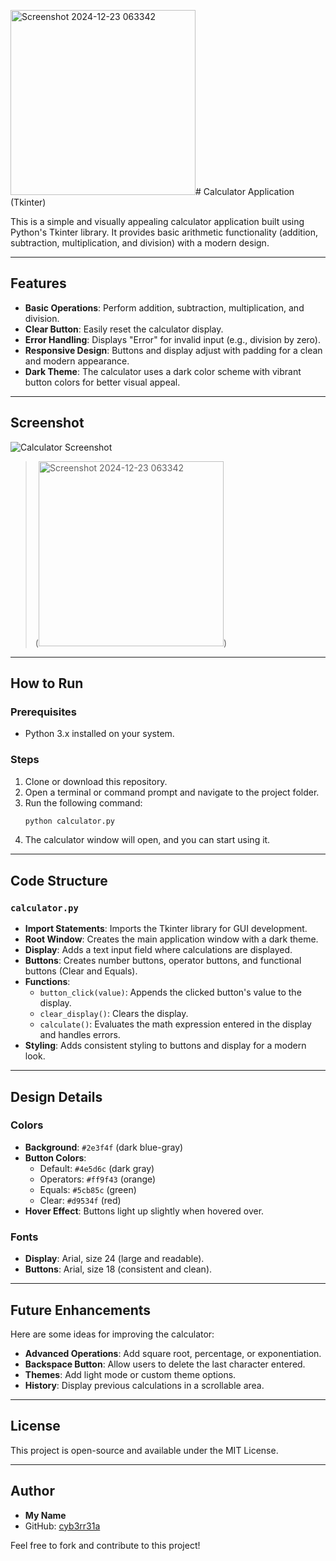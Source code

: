 <img width="296" alt="Screenshot 2024-12-23 063342" src="https://github.com/user-attachments/assets/23cad482-6d79-4b08-a71b-99fffa397365" /># Calculator Application (Tkinter)

This is a simple and visually appealing calculator application built using Python's Tkinter library. It provides basic arithmetic functionality (addition, subtraction, multiplication, and division) with a modern design.

---

## Features

- **Basic Operations**: Perform addition, subtraction, multiplication, and division.
- **Clear Button**: Easily reset the calculator display.
- **Error Handling**: Displays "Error" for invalid input (e.g., division by zero).
- **Responsive Design**: Buttons and display adjust with padding for a clean and modern appearance.
- **Dark Theme**: The calculator uses a dark color scheme with vibrant button colors for better visual appeal.

---

## Screenshot

![Calculator Screenshot](#)
> (<img width="296" alt="Screenshot 2024-12-23 063342" src="https://github.com/user-attachments/assets/8f9af82c-2b77-4bdf-b655-dfd21e96e6e3" />)

---

## How to Run

### Prerequisites
- Python 3.x installed on your system.

### Steps
1. Clone or download this repository.
2. Open a terminal or command prompt and navigate to the project folder.
3. Run the following command:
   ```bash
   python calculator.py
   ```
4. The calculator window will open, and you can start using it.

---

## Code Structure

### `calculator.py`
- **Import Statements**: Imports the Tkinter library for GUI development.
- **Root Window**: Creates the main application window with a dark theme.
- **Display**: Adds a text input field where calculations are displayed.
- **Buttons**: Creates number buttons, operator buttons, and functional buttons (Clear and Equals).
- **Functions**:
  - `button_click(value)`: Appends the clicked button's value to the display.
  - `clear_display()`: Clears the display.
  - `calculate()`: Evaluates the math expression entered in the display and handles errors.
- **Styling**: Adds consistent styling to buttons and display for a modern look.

---

## Design Details

### Colors
- **Background**: `#2e3f4f` (dark blue-gray)
- **Button Colors**:
  - Default: `#4e5d6c` (dark gray)
  - Operators: `#ff9f43` (orange)
  - Equals: `#5cb85c` (green)
  - Clear: `#d9534f` (red)
- **Hover Effect**: Buttons light up slightly when hovered over.

### Fonts
- **Display**: Arial, size 24 (large and readable).
- **Buttons**: Arial, size 18 (consistent and clean).

---

## Future Enhancements

Here are some ideas for improving the calculator:
- **Advanced Operations**: Add square root, percentage, or exponentiation.
- **Backspace Button**: Allow users to delete the last character entered.
- **Themes**: Add light mode or custom theme options.
- **History**: Display previous calculations in a scrollable area.

---

## License

This project is open-source and available under the MIT License.

---

## Author

- **My Name**
- GitHub: [cyb3rr31a](https://github.com/cyb3rr31a)

Feel free to fork and contribute to this project!
